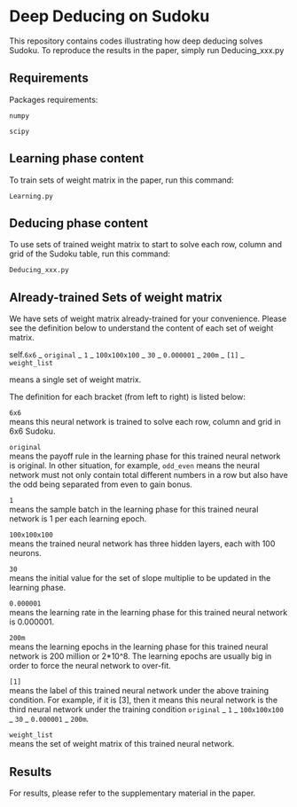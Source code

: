 # Deep Deducing on Sudoku

This repository contains codes illustrating how deep deducing solves Sudoku.
To reproduce the results in the paper, simply run Deducing_xxx.py


## Requirements

Packages requirements:

```
numpy
```


```
scipy
```

## Learning phase content

To train sets of weight matrix in the paper, run this command:

```
Learning.py            
```


## Deducing phase content
To use sets of trained weight matrix to start to solve each row, column and grid of the Sudoku table, run this command:

```
Deducing_xxx.py              
```



## Already-trained Sets of weight matrix

We have sets of weight matrix already-trained for your convenience. Please see the definition below to understand the content of each set of weight matrix.


self.```6x6``` _ ```original``` _ ```1``` _ ```100x100x100``` _ ```30``` _ ```0.000001``` _ ```200m``` _ ```[1]``` _ ```weight_list```


means a single set of weight matrix.


The definition for each bracket (from left to right) is listed below:

```6x6```    
means this neural network is trained to solve each row, column and grid in 6x6 Sudoku.
          
```original```   
means the payoff rule in the learning phase for this trained neural network is original.
          In other situation, for example, ```odd_even``` means the neural network must not only contain total different 
          numbers in a row but also have the odd being separated from even to gain bonus.
          
```1```     
means the sample batch in the learning phase for this trained neural network is 1 per each learning epoch.
          
```100x100x100```  
means the trained neural network has three hidden layers, each with 100 neurons.
          
```30```          
means the initial value for the set of slope multiplie to be updated in the learning phase.
          
```0.000001```    
means the learning rate in the learning phase for this trained neural network is 0.000001.

```200m```        
means the learning epochs in the learning phase for this trained neural network is 200 million or 2*10^8. The learning epochs are usually big in order to force the neural network to over-fit.

```[1]```    
means the label of this trained neural network under the above training condition.
          For example, if it is [3], then it means this neural network is the third neural network under the training condition 
          ```original``` _ ```1``` _ ```100x100x100``` _ ```30``` _ ```0.000001``` _ ```200m```.
          
```weight_list```  
means the set of weight matrix of this trained neural network.




## Results

For results, please refer to the supplementary material in the paper.





